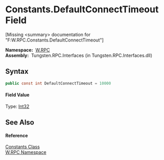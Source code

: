 Constants.DefaultConnectTimeout Field
=====================================
  
[Missing &lt;summary> documentation for "F:W.RPC.Constants.DefaultConnectTimeout"]


  **Namespace:**  [W.RPC][1]  
  **Assembly:**  Tungsten.RPC.Interfaces (in Tungsten.RPC.Interfaces.dll)

Syntax
------

```csharp
public const int DefaultConnectTimeout = 10000
```

#### Field Value
Type: [Int32][2]

See Also
--------

#### Reference
[Constants Class][3]  
[W.RPC Namespace][1]  

[1]: ../README.md
[2]: http://msdn.microsoft.com/en-us/library/td2s409d
[3]: README.md
[4]: ../../_icons/Help.png